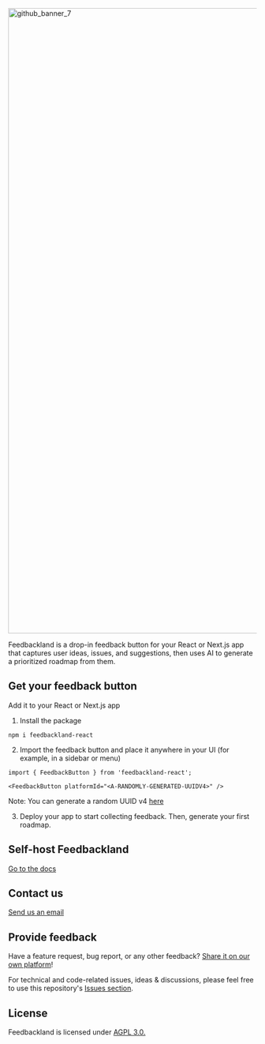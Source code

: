 
<img width="2421" height="1267" alt="github_banner_7" src="https://github.com/user-attachments/assets/d8c2a31d-f184-4516-b5b0-36a47ca14c0b" />

Feedbackland is a drop-in feedback button for your React or Next.js app that captures user ideas, issues, and suggestions, then uses AI to generate a prioritized roadmap from them.

## Get your feedback button

Add it to your React or Next.js app

1. Install the package
```
npm i feedbackland-react
```

2. Import the feedback button and place it anywhere in your UI (for example, in a sidebar or menu)
```
import { FeedbackButton } from 'feedbackland-react';
```

```tsx
<FeedbackButton platformId="<A-RANDOMLY-GENERATED-UUIDV4>" />
```
Note: You can generate a random UUID v4 [here](https://www.uuidtools.com/v4)

3. Deploy your app to start collecting feedback. Then, generate your first roadmap.

## Self-host Feedbackland

[Go to the docs](https://github.com/feedbackland/feedbackland/blob/main/SELFHOSTING.md)

## Contact us

[Send us an email](mailto:hello@feedbackland.com)

## Provide feedback

Have a feature request, bug report, or any other feedback? [Share it on our own platform](https://dogfood.feedbackland.com)!

For technical and code-related issues, ideas & discussions, please feel free to use this repository's [Issues section](https://github.com/feedbackland/feedbackland/issues).

## License

Feedbackland is licensed under [AGPL 3.0.](https://github.com/feedbackland/feedbackland?tab=AGPL-3.0-1-ov-file)
